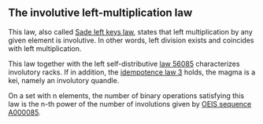 ## The involutive left-multiplication law

This law, also called [Sade left keys law](https://arxiv.org/abs/1408.0991), states that left multiplication by any given element is involutive.  In other words, left division exists and coincides with left multiplication.

This law together with the left self-distributive [law 56085](https://teorth.github.io/equational_theories/implications/?56085) characterizes involutory racks.  If in addition, the [idempotence law 3](https://teorth.github.io/equational_theories/implications/?3) holds, the magma is a kei, namely an involutory quandle.

On a set with n elements, the number of binary operations satisfying this law is the n-th power of the number of involutions given by [OEIS sequence A000085](https://oeis.org/A000085).
